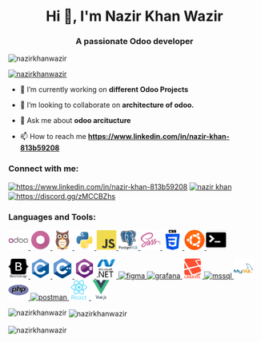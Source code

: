 <h1 align="center">Hi 👋, I'm Nazir Khan Wazir</h1>
<h3 align="center">A passionate Odoo developer</h3>

<p align="left"> <img src="https://komarev.com/ghpvc/?username=nazirkhanwazir&label=Profile%20views&color=0e75b6&style=flat" alt="nazirkhanwazir" /> </p>

<p align="left"> <a href="https://github.com/ryo-ma/github-profile-trophy"><img src="https://github-profile-trophy.vercel.app/?username=nazirkhanwazir" alt="nazirkhanwazir" /></a> </p>

- 🔭 I’m currently working on **different Odoo Projects**

- 👯 I’m looking to collaborate on **architecture of odoo.**

- 💬 Ask me about **odoo arcitucture**

- 📫 How to reach me **https://www.linkedin.com/in/nazir-khan-813b59208**

<h3 align="left">Connect with me:</h3>
<p align="left">
<a href="https://linkedin.com/in/https://www.linkedin.com/in/nazir-khan-813b59208" target="blank"><img align="center" src="https://raw.githubusercontent.com/rahuldkjain/github-profile-readme-generator/master/src/images/icons/Social/linked-in-alt.svg" alt="https://www.linkedin.com/in/nazir-khan-813b59208" height="30" width="40" /></a>
<a href="https://www.youtube.com/c/nazir khan" target="blank"><img align="center" src="https://raw.githubusercontent.com/rahuldkjain/github-profile-readme-generator/master/src/images/icons/Social/youtube.svg" alt="nazir khan" height="30" width="40" /></a>
<a href="https://discord.gg/https://discord.gg/zMCCBZhs" target="blank"><img align="center" src="https://raw.githubusercontent.com/rahuldkjain/github-profile-readme-generator/master/src/images/icons/Social/discord.svg" alt="https://discord.gg/zMCCBZhs" height="30" width="40" /></a>
</p>

<h3 align="left">Languages and Tools:</h3>
<p align="left"> <a href="https://www.odoo.com" target="_blank" rel="noreferrer"> <img src="https://github.com/Nazirkhanwazir/Nazirkhanwazir/blob/main/odoo2.png" alt="bootstrap" width="40" height="40"/> </a> 
   <a href="https://www.odoo.com" target="_blank" rel="noreferrer"> <img src="https://github.com/Nazirkhanwazir/Nazirkhanwazir/blob/main/odoo1.png" alt="bootstrap" width="40" height="40"/> </a><a href="https://github.com/odoo/owl" target="_blank" rel="noreferrer"> <img src="https://github.com/Nazirkhanwazir/Nazirkhanwazir/blob/main/owl.png" alt="bootstrap" width="40" height="40"/> </a> <a href="https://www.python.org" target="_blank" rel="noreferrer"> <img src="https://raw.githubusercontent.com/devicons/devicon/master/icons/python/python-original.svg" alt="python" width="40" height="40"/> </a><a href="https://developer.mozilla.org/en-US/docs/Web/JavaScript" target="_blank" rel="noreferrer"> <img src="https://raw.githubusercontent.com/devicons/devicon/master/icons/javascript/javascript-original.svg" alt="javascript" width="40" height="40"/> </a>
   <a href="https://www.postgresql.org" target="_blank" rel="noreferrer"> <img src="https://raw.githubusercontent.com/devicons/devicon/master/icons/postgresql/postgresql-original-wordmark.svg" alt="postgresql" width="40" height="40"/> </a>
   <a href="https://sass-lang.com" target="_blank" rel="noreferrer"> <img src="https://raw.githubusercontent.com/devicons/devicon/master/icons/sass/sass-original.svg" alt="sass" width="40" height="40"/> </a>
   <a href="#" target="_blank" rel="noreferrer"> <img src="https://github.com/Nazirkhanwazir/Nazirkhanwazir/blob/main/css.png" alt="sass" width="40" height="40"/> </a>
   <a href="#" target="_blank" rel="noreferrer"> <img src="https://github.com/Nazirkhanwazir/Nazirkhanwazir/blob/main/ubuntu.png" alt="sass" width="40" height="40"/> </a>
   <a href="#" target="_blank" rel="noreferrer"> <img src="https://github.com/Nazirkhanwazir/Nazirkhanwazir/blob/main/ubuntu-cli.png" alt="sass" width="40" height="40"/> </a>
   
  <a href="https://getbootstrap.com" target="_blank" rel="noreferrer"> <img src="https://raw.githubusercontent.com/devicons/devicon/master/icons/bootstrap/bootstrap-plain-wordmark.svg" alt="bootstrap" width="40" height="40"/> </a> <a href="https://www.cprogramming.com/" target="_blank" rel="noreferrer"> <img src="https://raw.githubusercontent.com/devicons/devicon/master/icons/c/c-original.svg" alt="c" width="40" height="40"/> </a> <a href="https://www.w3schools.com/cpp/" target="_blank" rel="noreferrer"> <img src="https://raw.githubusercontent.com/devicons/devicon/master/icons/cplusplus/cplusplus-original.svg" alt="cplusplus" width="40" height="40"/> </a> <a href="https://www.w3schools.com/cs/" target="_blank" rel="noreferrer"> <img src="https://raw.githubusercontent.com/devicons/devicon/master/icons/csharp/csharp-original.svg" alt="csharp" width="40" height="40"/> </a> <a href="https://dotnet.microsoft.com/" target="_blank" rel="noreferrer"> <img src="https://raw.githubusercontent.com/devicons/devicon/master/icons/dot-net/dot-net-original-wordmark.svg" alt="dotnet" width="40" height="40"/> </a> <a href="https://www.figma.com/" target="_blank" rel="noreferrer"> <img src="https://www.vectorlogo.zone/logos/figma/figma-icon.svg" alt="figma" width="40" height="40"/> </a> <a href="https://grafana.com" target="_blank" rel="noreferrer"> <img src="https://www.vectorlogo.zone/logos/grafana/grafana-icon.svg" alt="grafana" width="40" height="40"/> </a>  <a href="https://laravel.com/" target="_blank" rel="noreferrer"> <img src="https://raw.githubusercontent.com/devicons/devicon/master/icons/laravel/laravel-plain-wordmark.svg" alt="laravel" width="40" height="40"/> </a> <a href="https://www.microsoft.com/en-us/sql-server" target="_blank" rel="noreferrer"> <img src="https://www.svgrepo.com/show/303229/microsoft-sql-server-logo.svg" alt="mssql" width="40" height="40"/> </a> <a href="https://www.mysql.com/" target="_blank" rel="noreferrer"> <img src="https://raw.githubusercontent.com/devicons/devicon/master/icons/mysql/mysql-original-wordmark.svg" alt="mysql" width="40" height="40"/> </a> <a href="https://www.php.net" target="_blank" rel="noreferrer"> <img src="https://raw.githubusercontent.com/devicons/devicon/master/icons/php/php-original.svg" alt="php" width="40" height="40"/> </a>  <a href="https://postman.com" target="_blank" rel="noreferrer"> <img src="https://www.vectorlogo.zone/logos/getpostman/getpostman-icon.svg" alt="postman" width="40" height="40"/> </a> <a href="https://reactjs.org/" target="_blank" rel="noreferrer"> <img src="https://raw.githubusercontent.com/devicons/devicon/master/icons/react/react-original-wordmark.svg" alt="react" width="40" height="40"/> </a>  <a href="https://vuejs.org/" target="_blank" rel="noreferrer"> <img src="https://raw.githubusercontent.com/devicons/devicon/master/icons/vuejs/vuejs-original-wordmark.svg" alt="vuejs" width="40" height="40"/> </a> </p>

<p><img align="left" src="https://github-readme-stats.vercel.app/api/top-langs?username=nazirkhanwazir&show_icons=true&locale=en&layout=compact" alt="nazirkhanwazir" /></p>

<p>&nbsp;<img align="center" src="https://github-readme-stats.vercel.app/api?username=nazirkhanwazir&show_icons=true&locale=en" alt="nazirkhanwazir" /></p>

<p><img align="center" src="https://github-readme-streak-stats.herokuapp.com/?user=nazirkhanwazir&" alt="nazirkhanwazir" /></p>

